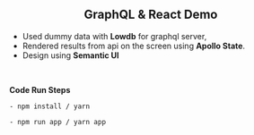 <h2 align="center"><b>GraphQL & React Demo</b></h2>

- Used dummy data with **Lowdb** for graphql server,
- Rendered results from api on the screen using **Apollo State**.
- Design using **Semantic UI**

<br>

**Code Run Steps**

```
- npm install / yarn

- npm run app / yarn app
```

